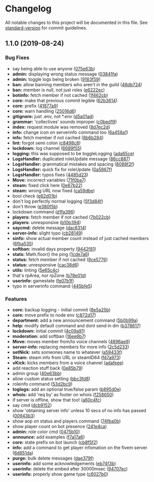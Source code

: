 # Changelog

All notable changes to this project will be documented in this file. See [standard-version](https://github.com/conventional-changelog/standard-version) for commit guidelines.

## 1.1.0 (2019-08-24)


### Bug Fixes

* say being able to use anyone ([075e63b](https://github.com/scandula-c/phillip-bot/commit/075e63b))
* **admin:** displaying wrong status message ([03841fa](https://github.com/scandula-c/phillip-bot/commit/03841fa))
* **admin:** toggle logs being broken ([9183f59](https://github.com/scandula-c/phillip-bot/commit/9183f59))
* **ban:** allow banning members who aren't in the guild ([48db724](https://github.com/scandula-c/phillip-bot/commit/48db724))
* **ban:** member is null, not just roles ([e6222ec](https://github.com/scandula-c/phillip-bot/commit/e6222ec))
* **botinfo:** fetch member if not cached ([1f462cb](https://github.com/scandula-c/phillip-bot/commit/1f462cb))
* **core:** make that previous commit legible ([62b3614](https://github.com/scandula-c/phillip-bot/commit/62b3614))
* **core:** prefix ([41877a9](https://github.com/scandula-c/phillip-bot/commit/41877a9))
* **core:** warn handling ([25016d6](https://github.com/scandula-c/phillip-bot/commit/25016d6))
* **gitignore:** just .env, not *.env ([d5a01ad](https://github.com/scandula-c/phillip-bot/commit/d5a01ad))
* **grammar:** 'collectives' sounds improper ([c0bed19](https://github.com/scandula-c/phillip-bot/commit/c0bed19))
* **index:** request module was removed ([8d7ec2d](https://github.com/scandula-c/phillip-bot/commit/8d7ec2d))
* **info:** change icon on serverinfo command too ([6a458a1](https://github.com/scandula-c/phillip-bot/commit/6a458a1))
* **info:** fetch member if not cached ([8b6b284](https://github.com/scandula-c/phillip-bot/commit/8b6b284))
* **lint:** forgot semi colon ([c8498c8](https://github.com/scandula-c/phillip-bot/commit/c8498c8))
* **lockdown:** log channel ([6689f55](https://github.com/scandula-c/phillip-bot/commit/6689f55))
* **logging:** this was supposed to be toggleLogging ([ada65ce](https://github.com/scandula-c/phillip-bot/commit/ada65ce))
* **LogsHandler:** duplicated roleUpdate message ([86cc887](https://github.com/scandula-c/phillip-bot/commit/86cc887))
* **LogsHandler:** grammatical mistakes and spacing ([8088f2f](https://github.com/scandula-c/phillip-bot/commit/8088f2f))
* **LogsHandler:** quick fix for roleUpdate ([0a5867f](https://github.com/scandula-c/phillip-bot/commit/0a5867f))
* **LogsHandler:** typos fixes ([4485d23](https://github.com/scandula-c/phillip-bot/commit/4485d23))
* **Move:** incorrect variables ([71f0ba7](https://github.com/scandula-c/phillip-bot/commit/71f0ba7))
* **steam:** fixed click here ([0e67b22](https://github.com/scandula-c/phillip-bot/commit/0e67b22))
* **steam:** wrong URL now fixed ([ca59dbe](https://github.com/scandula-c/phillip-bot/commit/ca59dbe))
* bool check ([e62d01b](https://github.com/scandula-c/phillip-bot/commit/e62d01b))
* don't log perfectly normal logging ([5f3d84f](https://github.com/scandula-c/phillip-bot/commit/5f3d84f))
* don't throw ([e380f5b](https://github.com/scandula-c/phillip-bot/commit/e380f5b))
* lockdown command ([d1fa396](https://github.com/scandula-c/phillip-bot/commit/d1fa396))
* **players:** fetch member if not cached ([7b022cb](https://github.com/scandula-c/phillip-bot/commit/7b022cb))
* **players:** unresponsive ([b10b394](https://github.com/scandula-c/phillip-bot/commit/b10b394))
* **saycmd:** delete message ([dac6314](https://github.com/scandula-c/phillip-bot/commit/dac6314))
* **server-info:** slight typo ([cb28149](https://github.com/scandula-c/phillip-bot/commit/cb28149))
* **sinfo:** show actual member count instead of just cached members ([6fba535](https://github.com/scandula-c/phillip-bot/commit/6fba535))
* **softban:** invalid days property ([9442f81](https://github.com/scandula-c/phillip-bot/commit/9442f81))
* **stats:** Math.floor() the ping ([1cde7a6](https://github.com/scandula-c/phillip-bot/commit/1cde7a6))
* **status:** fetch member if not cached ([9ce5776](https://github.com/scandula-c/phillip-bot/commit/9ce5776))
* **status:** unresponsive ([cac38d6](https://github.com/scandula-c/phillip-bot/commit/cac38d6))
* **utils:** linting ([5e65c4c](https://github.com/scandula-c/phillip-bot/commit/5e65c4c))
* that's rpArea, nor rpZone ([b78e01d](https://github.com/scandula-c/phillip-bot/commit/b78e01d))
* **userinfo:** gamestate ([fe07b1f](https://github.com/scandula-c/phillip-bot/commit/fe07b1f))
* typo in serverinfo command ([445bfe5](https://github.com/scandula-c/phillip-bot/commit/445bfe5))


### Features

* **core:** backup logging - initial commit ([8e5a25b](https://github.com/scandula-c/phillip-bot/commit/8e5a25b))
* **core:** move prefix to node env ([c872d17](https://github.com/scandula-c/phillip-bot/commit/c872d17))
* **department:** add a new announcement command ([5b0b99a](https://github.com/scandula-c/phillip-bot/commit/5b0b99a))
* **help:** modify default command and dont send in dm ([b378617](https://github.com/scandula-c/phillip-bot/commit/b378617))
* **lockdown:** initial commit ([4c09a91](https://github.com/scandula-c/phillip-bot/commit/4c09a91))
* **moderation:** add softban ([16ee6b7](https://github.com/scandula-c/phillip-bot/commit/16ee6b7))
* **Move:** moves member from/to voice channels ([4896ae9](https://github.com/scandula-c/phillip-bot/commit/4896ae9))
* **server-info:** replacing members for more info ([2c5d233](https://github.com/scandula-c/phillip-bot/commit/2c5d233))
* **setNick:** sets someones name to whatever ([a59433f](https://github.com/scandula-c/phillip-bot/commit/a59433f))
* **Steam:** steam info from URL or steamID64 ([f47a973](https://github.com/scandula-c/phillip-bot/commit/f47a973))
* **vKick:** kicks members from a voice channel ([adafeee](https://github.com/scandula-c/phillip-bot/commit/adafeee))
* add reaction stuff back ([0e85b79](https://github.com/scandula-c/phillip-bot/commit/0e85b79))
* admin group ([40e63bb](https://github.com/scandula-c/phillip-bot/commit/40e63bb))
* allow custom status setting ([bbc3fd8](https://github.com/scandula-c/phillip-bot/commit/bbc3fd8))
* roleinfo command ([53d2bc9](https://github.com/scandula-c/phillip-bot/commit/53d2bc9))
* **toglogs:** add an optional true/false param ([b895d0e](https://github.com/scandula-c/phillip-bot/commit/b895d0e))
* **whois:** add 'req by' as footer on whois ([f258650](https://github.com/scandula-c/phillip-bot/commit/f258650))
* if server is offline, show that too! ([a60c4fc](https://github.com/scandula-c/phillip-bot/commit/a60c4fc))
* say cmd ([dcb9152](https://github.com/scandula-c/phillip-bot/commit/dcb9152))
* show 'obtaining server info' unless 10 secs of no info has passed ([00943b3](https://github.com/scandula-c/phillip-bot/commit/00943b3))
* show aop on status and players command ([74fba0b](https://github.com/scandula-c/phillip-bot/commit/74fba0b))
* show player count on bot presence ([241e4ca](https://github.com/scandula-c/phillip-bot/commit/241e4ca))
* **admin:** role color cmd ([0475b10](https://github.com/scandula-c/phillip-bot/commit/0475b10))
* **announce:** add examples ([f7a17a6](https://github.com/scandula-c/phillip-bot/commit/f7a17a6))
* **core:** state prefix on bot launch ([cb8f5f2](https://github.com/scandula-c/phillip-bot/commit/cb8f5f2))
* **info:** add a command to get player infomation on the fivem server ([6d851da](https://github.com/scandula-c/phillip-bot/commit/6d851da))
* **purge:** bulk delete messages ([dae379f](https://github.com/scandula-c/phillip-bot/commit/dae379f))
* **userinfo:** add some acknowledgements ([eb74f3b](https://github.com/scandula-c/phillip-bot/commit/eb74f3b))
* **userinfo:** delete the embed after 30000msec ([94707ec](https://github.com/scandula-c/phillip-bot/commit/94707ec))
* **userinfo:** properly show game type ([c6027b0](https://github.com/scandula-c/phillip-bot/commit/c6027b0))
